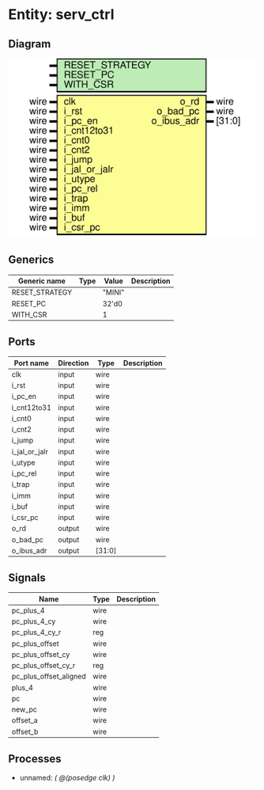 # Entity: serv_ctrl
## Diagram
![Diagram](serv_ctrl.svg "Diagram")
## Generics
| Generic name   | Type | Value  | Description |
| -------------- | ---- | ------ | ----------- |
| RESET_STRATEGY |      | "MINI" |             |
| RESET_PC       |      | 32'd0  |             |
| WITH_CSR       |      | 1      |             |
## Ports
| Port name     | Direction | Type   | Description |
| ------------- | --------- | ------ | ----------- |
| clk           | input     | wire   |             |
| i_rst         | input     | wire   |             |
| i_pc_en       | input     | wire   |             |
| i_cnt12to31   | input     | wire   |             |
| i_cnt0        | input     | wire   |             |
| i_cnt2        | input     | wire   |             |
| i_jump        | input     | wire   |             |
| i_jal_or_jalr | input     | wire   |             |
| i_utype       | input     | wire   |             |
| i_pc_rel      | input     | wire   |             |
| i_trap        | input     | wire   |             |
| i_imm         | input     | wire   |             |
| i_buf         | input     | wire   |             |
| i_csr_pc      | input     | wire   |             |
| o_rd          | output    | wire   |             |
| o_bad_pc      | output    | wire   |             |
| o_ibus_adr    | output    | [31:0] |             |
## Signals
| Name                   | Type | Description |
| ---------------------- | ---- | ----------- |
| pc_plus_4              | wire |             |
| pc_plus_4_cy           | wire |             |
| pc_plus_4_cy_r         | reg  |             |
| pc_plus_offset         | wire |             |
| pc_plus_offset_cy      | wire |             |
| pc_plus_offset_cy_r    | reg  |             |
| pc_plus_offset_aligned | wire |             |
| plus_4                 | wire |             |
| pc                     | wire |             |
| new_pc                 | wire |             |
| offset_a               | wire |             |
| offset_b               | wire |             |
## Processes
- unnamed: _( @(posedge clk) )_

